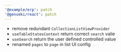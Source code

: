 ```yaml
---
'@example/erp': patch
'@genseki/react': patch
---
```


- remove redundant `CollectionListViewProvider`
- `useTableStatesContext` return correct `search` valie
- `useSearch` return the user defined controlled value
- renamed `pages` to `page` in list UI config